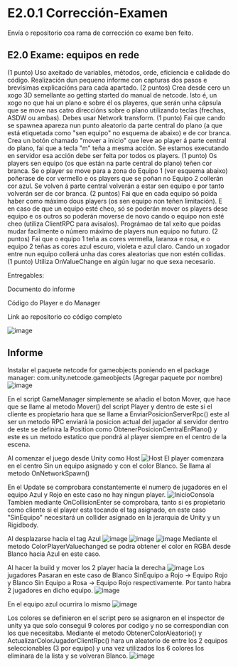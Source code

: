
# E2.0.1 Corrección-Examen
Envía o repositorio coa rama de corrección co exame ben feito.

## E2.0 Exame: equipos en rede

(1 punto) Uso axeitado de variables, métodos, orde, eficiencia e calidade do código. Realización dun pequeno informe con capturas dos pasos e brevísimas explicacións para cada apartado.
(2 puntos) Crea desde cero un xogo 3D semellante ao getting started do manual de netcode. Isto é, un xogo no que hai un plano e sobre él os playeres, que serán unha cápsula que se move nas catro direccións sobre o plano utilizando teclas (frechas, ASDW ou ambas). Debes usar Network transform.
(1 punto) Fai que cando se spawnea apareza nun punto aleatorio da parte central do plano (a que está etiquetada como "sen equipo" no esquema de abaixo) e de cor branca. Crea un botón chamado "mover a inicio" que leve ao player á parte central do plano, fai que a tecla "m" teña a mesma acción. Se estamos executando en servidor esa acción debe ser feita por todos os players.
(1 punto) Os players sen equipo (os que están na parte central do plano) teñen cor branca. Se o player se move para a zona do Equipo 1 (ver esquema abaixo) poñerase de cor vermello e os players que se poñan no Equipo 2 collerán cor azul. Se volven á parte central volverán a estar sen equipo e por tanto volverán ser de cor branca.
(2 puntos) Fai que en cada equipo só poida haber como máximo dous players (os sen equipo non teñen limitación). E en caso de que un equipo esté cheo, só se poderán mover os players dese equipo e os outros so poderán moverse de novo cando o equipo non esté cheo (utiliza ClientRPC para avisalos). Prográmao de tal xeito que poidas mudar facilmente o número máximo de players nun equipo no futuro. 
(2 puntos) Fai que o equipo 1 teña as cores vermella, laranxa e rosa, e o equipo 2 teñas as cores azul escuro, violeta e azul claro. Cando un xogador entre nun equipo collerá unha das cores aleatorias que non estén collidas. 
(1 punto) Utiliza OnValueChange en algún lugar no que sexa necesario.

Entregables:

Documento do informe

Código do Player e do Manager

Link ao repositorio co código completo

![image](https://github.com/9RACHA/E2.0.1-Correccion-Examen/assets/66274956/373cfda9-e652-4a28-aa48-b0c414af421f)

## Informe
Instalar el paquete netcode for gameobjects poniendo en el package manager: com.unity.netcode.gameobjects (Agregar paquete por nombre)
![image](https://github.com/9RACHA/E2.0.1-Correccion-Examen/assets/66274956/43bc7f74-38f9-4e16-b541-3319c23b3a48)

En el script GameManager simplemente se añadio el boton Mover, que hace que se llame al metodo Mover() del script Player y dentro de este si el cliente es propietario hara que se llame a EnviarPosicionServerRpc() este al ser un metodo RPC enviará la posicion actual del jugador al servidor dentro de este se definira la Position como 
ObtenerPosicionCentralEnPlano() y este es un metodo estatico que pondrá al player siempre en el centro de la escena.

Al comenzar el juego desde Unity como Host 
![Host](https://github.com/9RACHA/Examen--equipos-en-rede/assets/66274956/d93e846d-19f8-4743-8a3b-f79c70186b6b)
El player comenzara en el centro Sin un equipo asignado y con el color Blanco. Se llama al metodo OnNetworkSpawn()

En el Update se comprobara constantemente el numero de jugadores en el equipo Azul y Rojo en este caso no hay ningun player.
![InicioConsola](https://github.com/9RACHA/Examen--equipos-en-rede/assets/66274956/9029b1b3-f8a8-41fb-9bf9-da5474337800)
Tambien mediante OnCollisionEnter se comprobara, tanto si es propietario como cliente si el player esta tocando el tag asignado, en este caso "SinEquipo" necesitará un collider asignado en la jerarquia de Unity y un Rigidbody.

Al desplazarse hacia el tag Azul 
![image](https://github.com/9RACHA/Examen--equipos-en-rede/assets/66274956/d433bf0e-93dd-421c-bc0b-09514a19ca5e)
![image](https://github.com/9RACHA/Examen--equipos-en-rede/assets/66274956/a20029ff-ec99-48e6-ae4b-c684b834dce3)
![image](https://github.com/9RACHA/Examen--equipos-en-rede/assets/66274956/13265db2-9bdb-4d34-8a05-b4eb914e055b)
Mediante el metodo ColorPlayerValuechanged se podra obtener el color en RGBA desde Blanco hacia Azul en este caso.

Al hacer la build y mover los 2 player hacia la derecha
![image](https://github.com/9RACHA/Examen--equipos-en-rede/assets/66274956/981617f4-aec9-4c56-9c0b-ead3507dc35c)
Los jugadores Pasaran en este caso de Blanco SinEquipo a Rojo -> Equipo Rojo y Blanco Sin Equipo a Rosa -> Equipo Rojo respectivamente. Por tanto habra 2 jugadores en dicho equipo.
![image](https://github.com/9RACHA/Examen--equipos-en-rede/assets/66274956/886a2c60-956d-4d7e-a3ad-0aea6d004238)

En el equipo azul ocurrira lo mismo
![image](https://github.com/9RACHA/Examen--equipos-en-rede/assets/66274956/634e7987-1b93-4ce5-aaae-94d3383a2268)

Los colores se definieron en el script pero se asignaron en el inspector de unity ya que solo consegui 9 colores por codigo y no se correspondian con los que necesitaba.
Mediante el metodo ObtenerColorAleatorio() y ActualizarColorJugadorClientRpc() hara un aleatorio de entre los 2 equipos seleccionables (3 por equipo) y una vez utilizados los 6 colores los eliminara de la lista y se volveran Blanco.
![image](https://github.com/9RACHA/Examen--equipos-en-rede/assets/66274956/31587625-7033-48c8-a2d0-679922121ee1)







 
